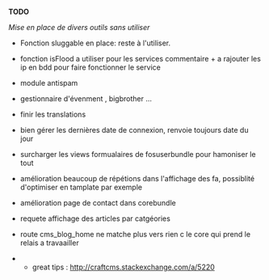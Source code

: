**TODO**

_Mise en place de divers outils sans utiliser_



- Fonction sluggable en place: reste à l'utiliser.
- fonction isFlood a utiliser pour les services commentaire + a rajouter les ip en bdd pour faire fonctionner le service
 
  
 - module antispam
 
 - gestionnaire d'évenment , bigbrother ...
 
 - finir les translations
 
- bien gérer les dernières date de connexion, renvoie toujours date du jour
 - surcharger les views formualaires de fosuserbundle pour hamoniser le tout


- amélioration beaucoup de répétions dans l'affichage des fa, possiblité d'optimiser en tamplate par exemple

- amélioration page de contact dans corebundle

- requete affichage des articles par catgéories

- route cms_blog_home ne matche plus vers rien c le core qui prend le relais a travaailler

- - great tips : http://craftcms.stackexchange.com/a/5220